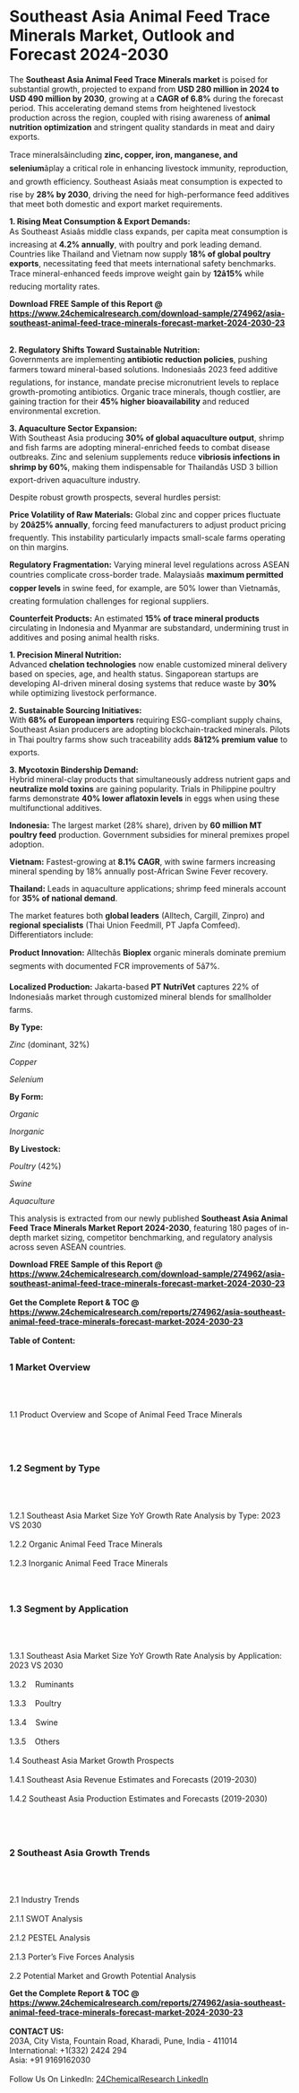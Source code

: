 <h1>Southeast Asia Animal Feed Trace Minerals Market, Outlook and Forecast 2024-2030</h1><p>The <strong>Southeast Asia Animal Feed Trace Minerals market</strong> is poised for substantial growth, projected to expand from <strong>USD 280 million in 2024 to USD 490 million by 2030</strong>, growing at a <strong>CAGR of 6.8%</strong> during the forecast period. This accelerating demand stems from heightened livestock production across the region, coupled with rising awareness of <strong>animal nutrition optimization</strong> and stringent quality standards in meat and dairy exports.</p><p>Trace mineralsâincluding <strong>zinc, copper, iron, manganese, and selenium</strong>âplay a critical role in enhancing livestock immunity, reproduction, and growth efficiency. Southeast Asiaâs meat consumption is expected to rise by <strong>28% by 2030</strong>, driving the need for high-performance feed additives that meet both domestic and export market requirements.</p><p><strong>1. Rising Meat Consumption &amp; Export Demands:</strong><br>
As Southeast Asiaâs middle class expands, per capita meat consumption is increasing at <strong>4.2% annually</strong>, with poultry and pork leading demand. Countries like Thailand and Vietnam now supply <strong>18% of global poultry exports</strong>, necessitating feed that meets international safety benchmarks. Trace mineral-enhanced feeds improve weight gain by <strong>12â15%</strong> while reducing mortality rates.</p><div><b>Download FREE Sample of this Report @ 
            <a href="https://www.24chemicalresearch.com/download-sample/274962/asia-southeast-animal-feed-trace-minerals-forecast-market-2024-2030-23">
            https://www.24chemicalresearch.com/download-sample/274962/asia-southeast-animal-feed-trace-minerals-forecast-market-2024-2030-23</a></b></div><br><p><strong>2. Regulatory Shifts Toward Sustainable Nutrition:</strong><br>
Governments are implementing <strong>antibiotic reduction policies</strong>, pushing farmers toward mineral-based solutions. Indonesiaâs 2023 feed additive regulations, for instance, mandate precise micronutrient levels to replace growth-promoting antibiotics. Organic trace minerals, though costlier, are gaining traction for their <strong>45% higher bioavailability</strong> and reduced environmental excretion.</p><p><strong>3. Aquaculture Sector Expansion:</strong><br>
With Southeast Asia producing <strong>30% of global aquaculture output</strong>, shrimp and fish farms are adopting mineral-enriched feeds to combat disease outbreaks. Zinc and selenium supplements reduce <strong>vibriosis infections in shrimp by 60%</strong>, making them indispensable for Thailandâs USD 3 billion export-driven aquaculture industry.</p><p>Despite robust growth prospects, several hurdles persist:</p><p><strong>Price Volatility of Raw Materials:</strong> Global zinc and copper prices fluctuate by <strong>20â25% annually</strong>, forcing feed manufacturers to adjust product pricing frequently. This instability particularly impacts small-scale farms operating on thin margins.</p><p><strong>Regulatory Fragmentation:</strong> Varying mineral level regulations across ASEAN countries complicate cross-border trade. Malaysiaâs <strong>maximum permitted copper levels</strong> in swine feed, for example, are 50% lower than Vietnamâs, creating formulation challenges for regional suppliers.</p><p><strong>Counterfeit Products:</strong> An estimated <strong>15% of trace mineral products</strong> circulating in Indonesia and Myanmar are substandard, undermining trust in additives and posing animal health risks.</p><p><strong>1. Precision Mineral Nutrition:</strong><br>
Advanced <strong>chelation technologies</strong> now enable customized mineral delivery based on species, age, and health status. Singaporean startups are developing AI-driven mineral dosing systems that reduce waste by <strong>30%</strong> while optimizing livestock performance.</p><p><strong>2. Sustainable Sourcing Initiatives:</strong><br>
With <strong>68% of European importers</strong> requiring ESG-compliant supply chains, Southeast Asian producers are adopting blockchain-tracked minerals. Pilots in Thai poultry farms show such traceability adds <strong>8â12% premium value</strong> to exports.</p><p><strong>3. Mycotoxin Bindership Demand:</strong><br>
Hybrid mineral-clay products that simultaneously address nutrient gaps and <strong>neutralize mold toxins</strong> are gaining popularity. Trials in Philippine poultry farms demonstrate <strong>40% lower aflatoxin levels</strong> in eggs when using these multifunctional additives.</p><p><strong>Indonesia:</strong> The largest market (28% share), driven by <strong>60 million MT poultry feed</strong> production. Government subsidies for mineral premixes propel adoption.</p><p><strong>Vietnam:</strong> Fastest-growing at <strong>8.1% CAGR</strong>, with swine farmers increasing mineral spending by 18% annually post-African Swine Fever recovery.</p><p><strong>Thailand:</strong> Leads in aquaculture applications; shrimp feed minerals account for <strong>35% of national demand</strong>.</p><p>The market features both <strong>global leaders</strong> (Alltech, Cargill, Zinpro) and <strong>regional specialists</strong> (Thai Union Feedmill, PT Japfa Comfeed). Differentiators include:</p><p><strong>Product Innovation:</strong> Alltechâs <strong>Bioplex</strong> organic minerals dominate premium segments with documented FCR improvements of 5â7%.</p><p><strong>Localized Production:</strong> Jakarta-based <strong>PT NutriVet</strong> captures 22% of Indonesiaâs market through customized mineral blends for smallholder farms.</p><p><strong>By Type:</strong></p><p><em>Zinc</em> (dominant, 32%)</p><p><em>Copper</em></p><p><em>Selenium</em></p><p><strong>By Form:</strong></p><p><em>Organic</em></p><p><em>Inorganic</em></p><p><strong>By Livestock:</strong></p><p><em>Poultry</em> (42%)</p><p><em>Swine</em></p><p><em>Aquaculture</em></p><p>This analysis is extracted from our newly published <strong>Southeast Asia Animal Feed Trace Minerals Market Report 2024-2030</strong>, featuring 180 pages of in-depth market sizing, competitor benchmarking, and regulatory analysis across seven ASEAN countries.</p><div><b>Download FREE Sample of this Report @ 
            <a href="https://www.24chemicalresearch.com/download-sample/274962/asia-southeast-animal-feed-trace-minerals-forecast-market-2024-2030-23">
            https://www.24chemicalresearch.com/download-sample/274962/asia-southeast-animal-feed-trace-minerals-forecast-market-2024-2030-23</a></b></div><br><div><b>Get the Complete Report & TOC @ 
            <a href="https://www.24chemicalresearch.com/reports/274962/asia-southeast-animal-feed-trace-minerals-forecast-market-2024-2030-23">
            https://www.24chemicalresearch.com/reports/274962/asia-southeast-animal-feed-trace-minerals-forecast-market-2024-2030-23</a></b></div><br>
            <b>Table of Content:</b><p><h2><span style="font-size:16px"><strong>1 Market Overview&nbsp;&nbsp; &nbsp;</strong></span></h2><br />
<br />
<p>1.1 Product Overview and Scope of Animal Feed Trace Minerals&nbsp;</p><br />
<br />
<h2><strong><span style="font-size:16px">1.2 Segment by Type&nbsp;&nbsp; &nbsp;</span></strong></h2><br />
<br />
<p>1.2.1 Southeast Asia Market Size YoY Growth Rate Analysis by Type: 2023 VS 2030&nbsp;&nbsp; &nbsp;<br /><br />
1.2.2 Organic Animal Feed Trace Minerals&nbsp;&nbsp; &nbsp;<br /><br />
1.2.3 Inorganic Animal Feed Trace Minerals<br /><br />
<br />
<h2><span style="font-size:16px"><strong>1.3 Segment by Application&nbsp;&nbsp;</strong></span></h2><br />
<br />
<p>1.3.1 Southeast Asia Market Size YoY Growth Rate Analysis by Application: 2023 VS 2030&nbsp;&nbsp; &nbsp;<br /><br />
1.3.2&nbsp;&nbsp; &nbsp;Ruminants<br /><br />
1.3.3&nbsp;&nbsp; &nbsp;Poultry<br /><br />
1.3.4&nbsp;&nbsp; &nbsp;Swine<br /><br />
1.3.5&nbsp;&nbsp; &nbsp;Others<br /><br />
1.4 Southeast Asia Market Growth Prospects&nbsp;&nbsp; &nbsp;<br /><br />
1.4.1 Southeast Asia Revenue Estimates and Forecasts (2019-2030)&nbsp;&nbsp; &nbsp;<br /><br />
1.4.2 Southeast Asia Production Estimates and Forecasts (2019-2030)&nbsp;&nbsp;</p><br />
<br />
<h2><span style="font-size:16px"><strong>2 Southeast Asia Growth Trends&nbsp;&nbsp; &nbsp;</strong></span></h2><br />
<br />
<p>2.1 Industry Trends&nbsp;&nbsp; &nbsp;<br /><br />
2.1.1 SWOT Analysis&nbsp;&nbsp; &nbsp;<br /><br />
2.1.2 PESTEL Analysis&nbsp;&nbsp; &nbsp;<br /><br />
2.1.3 Porter&rsquo;s Five Forces Analysis&nbsp;&nbsp; &nbsp;<br /><br />
2.2 Potential Market and Growth Potential Analysis&nbsp;&nbsp; &nbsp</p><div><b>Get the Complete Report & TOC @ 
            <a href="https://www.24chemicalresearch.com/reports/274962/asia-southeast-animal-feed-trace-minerals-forecast-market-2024-2030-23">
            https://www.24chemicalresearch.com/reports/274962/asia-southeast-animal-feed-trace-minerals-forecast-market-2024-2030-23</a></b></div><br><b>CONTACT US:</b><br>
            203A, City Vista, Fountain Road, Kharadi, Pune, India - 411014<br>
            International: +1(332) 2424 294<br>
            Asia: +91 9169162030 <br><br>
            Follow Us On LinkedIn: <a href="https://www.linkedin.com/company/24chemicalresearch/">24ChemicalResearch LinkedIn</a>
